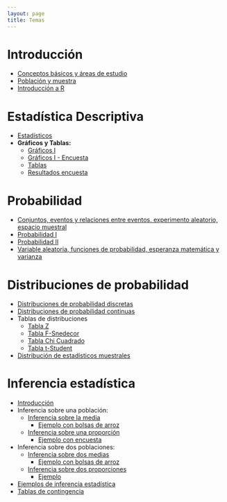 ```yaml
---
layout: page
title: Temas
---
```


# Introducción
- [Conceptos básicos y áreas de estudio](/Temas/1_Introduccion.html)
- [Población y muestra](/Temas/2_PoblacionMuestra.pdf)
- [Introducción a R](/Temas/IntroR.pdf)

# Estadística Descriptiva 
- [Estadísticos](/Temas/3_Estadisticos.pdf)
- **Gráficos y Tablas:**
    - [Gráficos I](/Temas/04_Graficos.pdf)
    - [Gráficos I - Encuesta](/Temas/4_Graficos.html)   
    - [Tablas](/Temas/6_Tablas.html)
    - [Resultados encuesta](/Temas/Encuesta.csv)

# Probabilidad
- [Conjuntos, eventos y relaciones entre eventos, experimento aleatorio, espacio muestral](/Temas/7_IntroProbabilidad.pdf)
- [Probabilidad I](/Temas/8_Probabilidad.pdf)
- [Probabilidad II](/Temas/9_Probabilidad2.pdf)
- [Variable aleatoria, funciones de probabilidad, esperanza matemática y varianza](/Temas/10_VariableAleatoria.pdf)

# Distribuciones de probabilidad
- [Distribuciones de probabilidad discretas](/Temas/11_Discretas.pdf)
- [Distribuciones de probabilidad continuas](/Temas/12_Continuas.pdf)
- Tablas de distribuciones
    - [Tabla Z](/Temas/Z.pdf)
    - [Tabla F-Snedecor](/Temas/F.pdf)
    - [Tabla Chi Cuadrado](/Temas/Jicuadrado.pdf)
    - [Tabla t-Student](/Temas/t.pdf)
- [Distribución de estadísticos muestrales](/Temas/13_Inferencia_Mu.pdf)

# Inferencia estadística
- [Introducción](/Temas/14_Inferencia.pdf)
- Inferencia sobre una población:
    - [Inferencia sobre la media](/Temas/15_UnaPob.pdf)
        - [Ejemplo con bolsas de arroz](/Temas/Ejemplo_Arroz.html)
    - [Inferencia sobre una proporción](/Temas/16_UnaPob.pdf)
        - [Ejemplo con encuesta](/Temas/Ejemplo_p.html)
- Inferencia sobre dos poblaciones:    
    - [Inferencia sobre dos medias](/Temas/17_dosPob.pdf)
        - [Ejemplo con bolsas de arroz](/Temas/Ejemplo_Arroz2.html)
    - [Inferencia sobre dos proporciones](/Temas/18_dosPob.pdf)
        - [Ejemplo](/Temas/Ejemplo_2p.html)
- [Ejemplos de inferencia estadística](/Temas/20_ejemplos.html)      
- [Tablas de contingencia](/Temas/21_tcontingencia.pdf)    